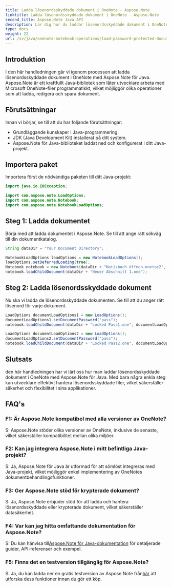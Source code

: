 ```yaml
---
title: Ladda lösenordsskyddade dokument i OneNote - Aspose.Note
linktitle: Ladda lösenordsskyddade dokument i OneNote - Aspose.Note
second_title: Aspose.Note Java API
description: Lär dig hur du laddar lösenordsskyddade dokument i OneNote med Aspose.Note för Java. Följ vår steg-för-steg-guide för sömlös integration.
type: docs
weight: 22
url: /sv/java/onenote-notebook-operations/load-password-protected-documents/
---
```

## Introduktion

I den här handledningen går vi igenom processen att ladda lösenordsskyddade dokument i OneNote med Aspose.Note för Java. Aspose.Note är ett kraftfullt Java-bibliotek som låter utvecklare arbeta med Microsoft OneNote-filer programmatiskt, vilket möjliggör olika operationer som att ladda, redigera och spara dokument.

## Förutsättningar

Innan vi börjar, se till att du har följande förutsättningar:
- Grundläggande kunskaper i Java-programmering.
- JDK (Java Development Kit) installerat på ditt system.
- Aspose.Note för Java-biblioteket laddat ned och konfigurerat i ditt Java-projekt.

## Importera paket

Importera först de nödvändiga paketen till ditt Java-projekt:
```java
import java.io.IOException;

import com.aspose.note.LoadOptions;
import com.aspose.note.Notebook;
import com.aspose.note.NotebookLoadOptions;
```

## Steg 1: Ladda dokumentet

Börja med att ladda dokumentet i Aspose.Note. Se till att ange rätt sökväg till din dokumentkatalog.
```java
String dataDir = "Your Document Directory";

NotebookLoadOptions loadOptions = new NotebookLoadOptions();
loadOptions.setDeferredLoading(true);
Notebook notebook = new Notebook(dataDir + "Notizbuch öffnen.onetoc2", loadOptions);
notebook.loadChildDocument(dataDir + "Neuer Abschnitt 1.one");
```

## Steg 2: Ladda lösenordsskyddade dokument

Nu ska vi ladda de lösenordsskyddade dokumenten. Se till att du anger rätt lösenord för varje dokument.
```java
LoadOptions documentLoadOptions1 = new LoadOptions();
documentLoadOptions1.setDocumentPassword("pass");
notebook.loadChildDocument(dataDir + "Locked Pass1.one", documentLoadOptions1);

LoadOptions documentLoadOptions2 = new LoadOptions();
documentLoadOptions2.setDocumentPassword("pass");
notebook.loadChildDocument(dataDir + "Locked Pass2.one", documentLoadOptions2);
```

## Slutsats

den här handledningen har vi lärt oss hur man laddar lösenordsskyddade dokument i OneNote med Aspose.Note för Java. Med bara några enkla steg kan utvecklare effektivt hantera lösenordsskyddade filer, vilket säkerställer säkerhet och flexibilitet i sina applikationer.

## FAQ's

### F1: Är Aspose.Note kompatibel med alla versioner av OneNote?

S: Aspose.Note stöder olika versioner av OneNote, inklusive de senaste, vilket säkerställer kompatibilitet mellan olika miljöer.

### F2: Kan jag integrera Aspose.Note i mitt befintliga Java-projekt?

S: Ja, Aspose.Note för Java är utformad för att sömlöst integreras med Java-projekt, vilket möjliggör enkel implementering av OneNotes dokumentbehandlingsfunktioner.

### F3: Ger Aspose.Note stöd för krypterade dokument?

S: Ja, Aspose.Note erbjuder stöd för att ladda och hantera lösenordsskyddade eller krypterade dokument, vilket säkerställer datasäkerhet.

### F4: Var kan jag hitta omfattande dokumentation för Aspose.Note?

 S: Du kan hänvisa till[Aspose.Note för Java-dokumentation](https://reference.aspose.com/note/java/) för detaljerade guider, API-referenser och exempel.

### F5: Finns det en testversion tillgänglig för Aspose.Note?

S: Ja, du kan ladda ner en gratis testversion av Aspose.Note från[här](https://releases.aspose.com/) att utforska dess funktioner innan du gör ett köp.